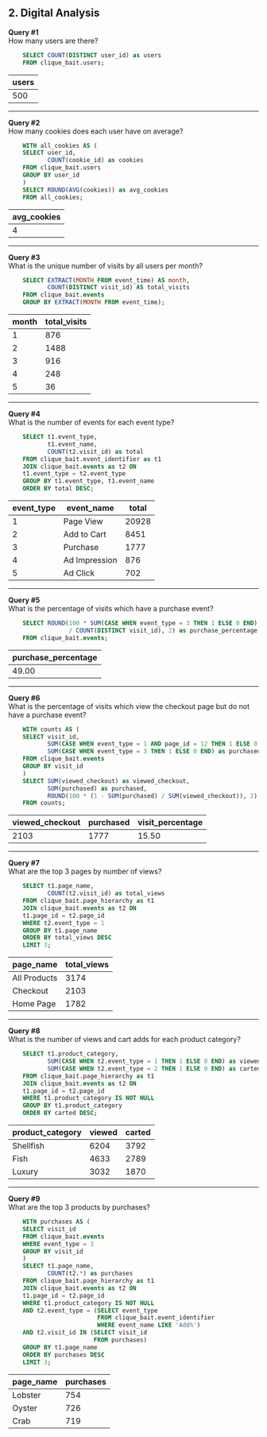 ## 2. Digital Analysis

**Query #1** <br>
How many users are there?
```sql
    SELECT COUNT(DISTINCT user_id) as users
    FROM clique_bait.users;
```
| users |
| ----- |
| 500   |

---
**Query #2** <br>
How many cookies does each user have on average?
```sql
    WITH all_cookies AS (
    SELECT user_id,
      	   COUNT(cookie_id) as cookies
    FROM clique_bait.users
    GROUP BY user_id
    )
    SELECT ROUND(AVG(cookies)) as avg_cookies
    FROM all_cookies;
```
| avg_cookies |
| ----------- |
| 4           |

---
**Query #3** <br>
What is the unique number of visits by all users per month?
```sql
    SELECT EXTRACT(MONTH FROM event_time) AS month, 
      	   COUNT(DISTINCT visit_id) AS total_visits
    FROM clique_bait.events
    GROUP BY EXTRACT(MONTH FROM event_time);
```
| month | total_visits |
| ----- | ------------ |
| 1     | 876          |
| 2     | 1488         |
| 3     | 916          |
| 4     | 248          |
| 5     | 36           |

---
**Query #4** <br>
What is the number of events for each event type?
```sql
    SELECT t1.event_type,
    	   t1.event_name,
    	   COUNT(t2.visit_id) as total
    FROM clique_bait.event_identifier as t1
    JOIN clique_bait.events as t2 ON
    t1.event_type = t2.event_type
    GROUP BY t1.event_type, t1.event_name
    ORDER BY total DESC;
```
| event_type | event_name    | total |
| ---------- | ------------- | ----- |
| 1          | Page View     | 20928 |
| 2          | Add to Cart   | 8451  |
| 3          | Purchase      | 1777  |
| 4          | Ad Impression | 876   |
| 5          | Ad Click      | 702   |

---
**Query #5** <br>
What is the percentage of visits which have a purchase event?
```sql
    SELECT ROUND(100 * SUM(CASE WHEN event_type = 3 THEN 1 ELSE 0 END)
                 / COUNT(DISTINCT visit_id), 2) as purchase_percentage
    FROM clique_bait.events;
```
| purchase_percentage |
| ------------------- |
| 49.00               |

---
**Query #6** <br>
What is the percentage of visits which view the checkout page but do not have a purchase event?
```sql
    WITH counts AS (
    SELECT visit_id,
    	   SUM(CASE WHEN event_type = 1 AND page_id = 12 THEN 1 ELSE 0 END) as viewed_checkout,
           SUM(CASE WHEN event_type = 3 THEN 1 ELSE 0 END) as purchased
    FROM clique_bait.events
    GROUP BY visit_id
    )
    SELECT SUM(viewed_checkout) as viewed_checkout,
    	   SUM(purchased) as purchased,
           ROUND(100 * (1 - SUM(purchased) / SUM(viewed_checkout)), 2) AS visit_percentage
    FROM counts;
```
| viewed_checkout | purchased | visit_percentage |
| --------------- | --------- | ---------------- |
| 2103            | 1777      | 15.50            |

---
**Query #7** <br>
What are the top 3 pages by number of views?
```sql
    SELECT t1.page_name,
    	   COUNT(t2.visit_id) as total_views
    FROM clique_bait.page_hierarchy as t1
    JOIN clique_bait.events as t2 ON
    t1.page_id = t2.page_id
    WHERE t2.event_type = 1
    GROUP BY t1.page_name
    ORDER BY total_views DESC
    LIMIT 3;
```
| page_name    | total_views |
| ------------ | ----------- |
| All Products | 3174        |
| Checkout     | 2103        |
| Home Page    | 1782        |

---
**Query #8** <br>
What is the number of views and cart adds for each product category?
```sql
    SELECT t1.product_category,
    	   SUM(CASE WHEN t2.event_type = 1 THEN 1 ELSE 0 END) as viewed,
           SUM(CASE WHEN t2.event_type = 2 THEN 1 ELSE 0 END) as carted
    FROM clique_bait.page_hierarchy as t1
    JOIN clique_bait.events as t2 ON
    t1.page_id = t2.page_id
    WHERE t1.product_category IS NOT NULL
    GROUP BY t1.product_category
    ORDER BY carted DESC;
```
| product_category | viewed | carted |
| ---------------- | ------ | ------ |
| Shellfish        | 6204   | 3792   |
| Fish             | 4633   | 2789   |
| Luxury           | 3032   | 1870   |

---
**Query #9** <br>
What are the top 3 products by purchases?
```sql
    WITH purchases AS (
    SELECT visit_id
    FROM clique_bait.events
    WHERE event_type = 3
    GROUP BY visit_id
    )
    SELECT t1.page_name,
    	   COUNT(t2.*) as purchases
    FROM clique_bait.page_hierarchy as t1
    JOIN clique_bait.events as t2 ON
    t1.page_id = t2.page_id
    WHERE t1.product_category IS NOT NULL 
    AND t2.event_type = (SELECT event_type 
                         FROM clique_bait.event_identifier
                         WHERE event_name LIKE 'Add%')
    AND t2.visit_id IN (SELECT visit_id 
                        FROM purchases)
    GROUP BY t1.page_name
    ORDER BY purchases DESC
    LIMIT 3;
```
| page_name | purchases |
| --------- | --------- |
| Lobster   | 754       |
| Oyster    | 726       |
| Crab      | 719       |
